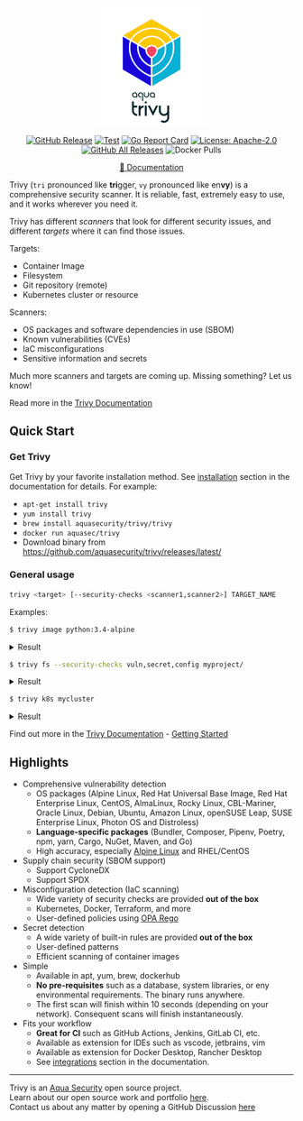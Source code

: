 <div align="center">
<img src="docs/imgs/logo.png" width="200">

[![GitHub Release][release-img]][release]
[![Test][test-img]][test]
[![Go Report Card][go-report-img]][go-report]
[![License: Apache-2.0][license-img]][license]
[![GitHub All Releases][github-all-releases-img]][release]
![Docker Pulls][docker-pulls]

[📖 Documentation](docs)
</div>

Trivy (`tri` pronounced like **tri**gger, `vy` pronounced like en**vy**) is a comprehensive security scanner. It is reliable, fast, extremely easy to use, and it works wherever you need it.

Trivy has different *scanners* that look for different security issues, and different *targets* where it can find those issues.

Targets:
- Container Image
- Filesystem
- Git repository (remote)
- Kubernetes cluster or resource

Scanners:
- OS packages and software dependencies in use (SBOM)
- Known vulnerabilities (CVEs)
- IaC misconfigurations
- Sensitive information and secrets

Much more scanners and targets are coming up. Missing something? Let us know!

Read more in the [Trivy Documentation](docs)

## Quick Start

### Get Trivy

Get Trivy by your favorite installation method. See [installation] section in the documentation for details. For example:

- `apt-get install trivy`
- `yum install trivy`
- `brew install aquasecurity/trivy/trivy`
- `docker run aquasec/trivy`
- Download binary from https://github.com/aquasecurity/trivy/releases/latest/

### General usage

```bash
trivy <target> [--security-checks <scanner1,scanner2>] TARGET_NAME
```

Examples:

```bash
$ trivy image python:3.4-alpine
```

<details>
<summary>Result</summary>

https://user-images.githubusercontent.com/1161307/171013513-95f18734-233d-45d3-aaf5-d6aec687db0e.mov

</details>

```bash
$ trivy fs --security-checks vuln,secret,config myproject/
```

<details>
<summary>Result</summary>

https://user-images.githubusercontent.com/1161307/171013917-b1f37810-f434-465c-b01a-22de036bd9b3.mov

</details>

```bash
$ trivy k8s mycluster
```

<details>
<summary>Result</summary>

![k8s summary](docs/imgs/trivy-k8s.png)

</details>

Find out more in the [Trivy Documentation](docs) - [Getting Started](getting-started)


## Highlights

- Comprehensive vulnerability detection
  - OS packages (Alpine Linux, Red Hat Universal Base Image, Red Hat Enterprise Linux, CentOS, AlmaLinux, Rocky Linux, CBL-Mariner, Oracle Linux, Debian, Ubuntu, Amazon Linux, openSUSE Leap, SUSE Enterprise Linux, Photon OS and Distroless)
  - **Language-specific packages** (Bundler, Composer, Pipenv, Poetry, npm, yarn, Cargo, NuGet, Maven, and Go)
  - High accuracy, especially [Alpine Linux][alpine] and RHEL/CentOS
- Supply chain security (SBOM support)
  - Support CycloneDX
  - Support SPDX
- Misconfiguration detection (IaC scanning) 
  - Wide variety of security checks are provided **out of the box**
  - Kubernetes, Docker, Terraform, and more
  - User-defined policies using [OPA Rego][rego]
- Secret detection
  - A wide variety of built-in rules are provided **out of the box**
  - User-defined patterns
  - Efficient scanning of container images
- Simple
  - Available in apt, yum, brew, dockerhub
  - **No pre-requisites** such as a database, system libraries, or eny environmental requirements. The binary runs anywhere.
  - The first scan will finish within 10 seconds (depending on your network). Consequent scans will finish instantaneously.
- Fits your workflow
  - **Great for CI** such as GitHub Actions, Jenkins, GitLab CI, etc.
  - Available as extension for IDEs such as vscode, jetbrains, vim
  - Available as extension for Docker Desktop, Rancher Desktop
  - See [integrations] section in the documentation.

---

Trivy is an [Aqua Security][aquasec] open source project.  
Learn about our open source work and portfolio [here][oss].  
Contact us about any matter by opening a GitHub Discussion [here][discussions]

[test]: https://github.com/aquasecurity/trivy/actions/workflows/test.yaml
[test-img]: https://github.com/aquasecurity/trivy/actions/workflows/test.yaml/badge.svg
[go-report]: https://goreportcard.com/report/github.com/aquasecurity/trivy
[go-report-img]: https://goreportcard.com/badge/github.com/aquasecurity/trivy
[release]: https://github.com/aquasecurity/trivy/releases
[release-img]: https://img.shields.io/github/release/aquasecurity/trivy.svg?logo=github
[github-all-releases-img]: https://img.shields.io/github/downloads/aquasecurity/trivy/total?logo=github
[docker-pulls]: https://img.shields.io/docker/pulls/aquasec/trivy?logo=docker&label=docker%20pulls%20%2F%20trivy
[license]: https://github.com/aquasecurity/trivy/blob/main/LICENSE
[license-img]: https://img.shields.io/badge/License-Apache%202.0-blue.svg


[getting-started]: https://aquasecurity.github.io/trivy/latest/getting-started/overview/
[docs]: https://aquasecurity.github.io/trivy
[integrations]:https://aquasecurity.github.io/trivy/latest/docs/integrations/
[installation]:https://aquasecurity.github.io/trivy/latest/docs/getting-started/installation/
[releases]: https://github.com/aquasecurity/trivy/releases
[alpine]: https://ariadne.space/2021/06/08/the-vulnerability-remediation-lifecycle-of-alpine-containers/
[rego]: https://www.openpolicyagent.org/docs/latest/#rego
[aquasec]: https://aquasec.com
[oss]: https://www.aquasec.com/products/open-source-projects/
[discussions]: https://github.com/aquasecurity/trivy/discussions
